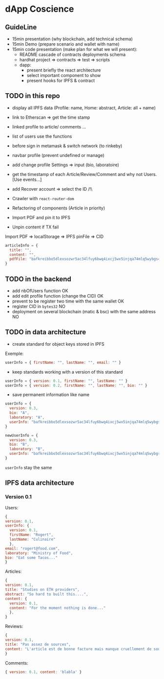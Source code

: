 # dApp Coscience

## GuideLine

- 15min presentation (why blockchain, add technical schema)
- 15min Demo (prepare scenario and wallet with name)
- 15min code presentation (make plan for what we will present):
  - README cascade of contracts deployments schema
  - hardhat project => contracts => test => scripts
  - dapp:
    - present briefly the react architecture
    - select important component to show
    - present hooks for IPFS & contract

## TODO in this repo

- display all IPFS data (Profile: name, Home: abstract, Article: all + name)
- link to Etherscan => get the time stamp
- linked profile to article/ comments ...
- list of users use the functions
- before sign in metamask & switch network (to rinkeby)
- navbar profile (prevent undefined or manage)

- add change profile Settings => input (bio, laboratoire)
- get the timestamp of each Article/Review/Comment and why not Users. [Use events...]
- add Recover account => select the ID /!\

- Crawler with `react-router-dom`
- Refactoring of components (Article in priority)
- Import PDF and pin it to IPFS
- Unpin content if TX fail

Import PDF => localStorage => IPFS pinFile => CID

```js
articleInfo = {
  title: "",
  content: "",
  pdfFile: "bafkreibbo5dlexsozwr5ac34lfuy6bwq4ixcj5wx5injqa74mlq5wybgs4",
}
```

## TODO in the backend

- add nbOfUsers function OK
- add edit profile function (change the CID) OK
- prevent to be register two time with the same wallet OK
- register CID in `bytes32` NO
- deployment on several blockchain (matic & bsc) with the same address NO

## TODO in data architecture

- create standard for object keys stored in IPFS

Exemple:

```js
userInfo = { firstName: "", lastName: "", email: "" }
```

- keep standards working with a version of this standard

```js
userInfo = { version: 0.1, firstName: "", lastName: "" }
userInfo = { version: 0.2, firstName: "", lastName: "", bio: "" }
```

- save permanent information like name

```js
userInfo = {
  version: 0.3,
  bio: "A",
  laboratory: "A",
  userInfo: "bafkreibbo5dlexsozwr5ac34lfuy6bwq4ixcj5wx5injqa74mlq5wybgs4",
}

newUserInfo = {
  version: 0.3,
  bio: "B",
  laboratory: "B",
  userInfo: "bafkreibbo5dlexsozwr5ac34lfuy6bwq4ixcj5wx5injqa74mlq5wybgs4",
}
```

`userInfo` stay the same

## IPFS data architecture

### Version 0.1

Users:

```js
{
version: 0.1,
userInfo: {
  version: 0.1,
  firstName: "Rogert",
  lastName: "Culinaire"
  },
email: "rogert@food.com",
laboratory: "Ministry of Food",
bio: "Eat some Tacos..."
}
```

Articles:

```js
{
version: 0.1,
title: "Studies on ETH providers",
abstract: "So hard to built this....",
content: {
  version: 0.1,
  content: "For the moment nothing is done..."
  },
}
```

Reviews:

```js
{
version: 0.1,
title: "Pas assez de sources",
content: "L'article est de bonne facture mais manque cruellement de sources"
}
```

Comments:

```js
{ version: 0.1, content: 'blabla' }
```
